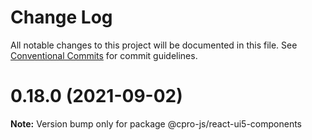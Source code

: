 # Change Log

All notable changes to this project will be documented in this file.
See [Conventional Commits](https://conventionalcommits.org) for commit guidelines.

# 0.18.0 (2021-09-02)

**Note:** Version bump only for package @cpro-js/react-ui5-components
